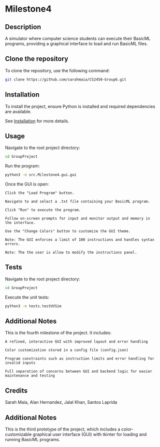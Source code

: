 # Milestone4

## Description
A simulator where computer science students can execute their BasicML programs, providing a graphical interface to load and run BasicML files.

## Clone the repository
To clone the repository, use the following command:

```bash
git clone https://github.com/sarahmaia/CS2450-Group6.git
```

## Installation
To install the project, ensure Python is installed and required dependencies are available. 

See [Installation](docs/installation.rst) for more details.

## Usage
Navigate to the root project directory:

```bash
cd GroupProject
```

Run the program:

```bash
python3 -m src.Milestone4.gui.gui
```
Once the GUI is open:

    Click the "Load Program" button.

    Navigate to and select a .txt file containing your BasicML program.

    Click "Run" to execute the program.

    Follow on-screen prompts for input and monitor output and memory in the interface.

    Use the "Change Colors" button to customize the GUI theme.

    Note: The GUI enforces a limit of 100 instructions and handles syntax errors.

    Note: The the user is allow to modify the instructions panel.

## Tests
Navigate to the root project directory:

```bash
cd GroupProject
```

Execute the unit tests:

```bash
python3 -m tests.testUVSim
```
## Additional Notes

This is the fourth milestone of the project. It includes:

    A refined, interactive GUI with improved layout and error handling

    Color customization stored in a config file (config.json)

    Program constraints such as instruction limits and error handling for invalid inputs

    Full separation of concerns between GUI and backend logic for easier maintenance and testing

## Credits
Sarah Maia, Alan Hernandez, Jalal Khan, Santos Laprida

## Additional Notes
This is the third prototype of the project, which includes a color-customizable graphical user interface (GUI) with tkinter for loading and running BasicML programs.
